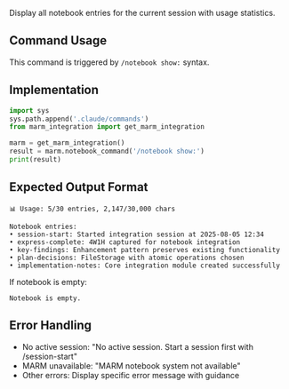 Display all notebook entries for the current session with usage statistics.

## Command Usage
This command is triggered by `/notebook show:` syntax.

## Implementation
```python
import sys
sys.path.append('.claude/commands')
from marm_integration import get_marm_integration

marm = get_marm_integration()
result = marm.notebook_command('/notebook show:')
print(result)
```

## Expected Output Format
```
📊 Usage: 5/30 entries, 2,147/30,000 chars

Notebook entries:
• session-start: Started integration session at 2025-08-05 12:34
• express-complete: 4W1H captured for notebook integration
• key-findings: Enhancement pattern preserves existing functionality
• plan-decisions: FileStorage with atomic operations chosen
• implementation-notes: Core integration module created successfully
```

If notebook is empty:
```
Notebook is empty.
```

## Error Handling
- No active session: "No active session. Start a session first with /session-start"
- MARM unavailable: "MARM notebook system not available"
- Other errors: Display specific error message with guidance